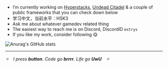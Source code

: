 - I’m currently working on [Hyperstacks](https://hyperstacksgame.com), [Undead Citadel](https://undeadcitadel.com) & a couple of public frameworks that you can check down below
- 学习中文，当前水平：HSK3
- Ask me about whatever gamedev related thing
- The easiest way to reach me is on Discord, DiscordID ```extrys```
- If you like my work, consider following 😋

![Anurag's GitHub stats](https://github-readme-stats-extrys-projects.vercel.app/api?username=Extrys&show_icons=true&theme=material-palenight)


---
*✧　I press **button**. Code go **brrrr**. Life go **UwU**　✧*
